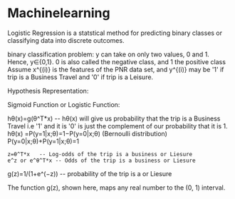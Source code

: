 # Machinelearning

Logistic Regression is a statstical method for predicting binary classes or classifying data into discrete outcomes.

binary classification problem: y can take on only two values, 0 and 1. 
Hence, y∈{0,1}. 0 is also called the negative class, and 1 the positive class
Assume x^{(i)} is the features of the PNR data set, and y^{(i)} may be '1' if trip is a Business Travel and '0' if trip is a Leisure.

Hypothesis Representation:

Sigmoid Function or Logistic Function:

hθ(x)=g(θ^T*x)   -- hθ(x) will give us probability that the trip is a Business Travel i.e '1' and it is '0' is just the complement of our probability that it is 1. 
                    hθ(x) =P(y=1|x;θ)=1−P(y=0|x;θ) (Bernoulli distribution)
                    P(y=0|x;θ)+P(y=1|x;θ)=1


    z=θ^T*x   -- Log-odds of the trip is a business or Liesure
    e^z or e^θ^T*x -- Odds of the trip is a business or Liesure
    
g(z)=1/(1+e^(−z)) -- probability of the trip is a or Liesure

The function g(z), shown here, maps any real number to the (0, 1) interval.









